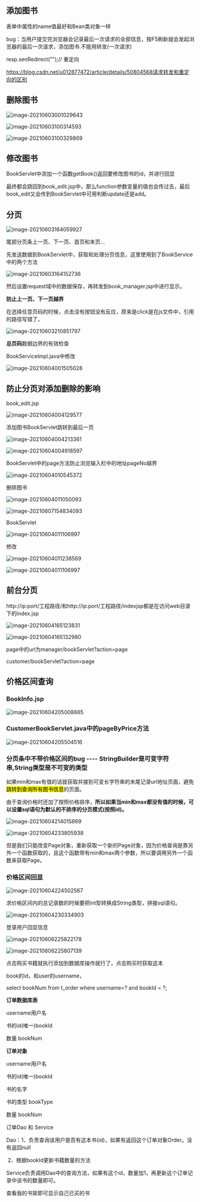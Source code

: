 ## 添加图书



表单中属性的name值最好和Bean类对象一样

bug：当用户提交完浏览器会记录最后一次请求的全部信息，按F5刷新就会发起浏览器的最后一次请求，添加图书.不能用转发(一次请求)

resp.senRedirect("");// 重定向

https://blog.csdn.net/u012877472/article/details/50804568请求转发和重定向的区别



## 删除图书

![image-20210603001029643](https://cdn.jsdelivr.net/gh/moon-Light404/my-picGo@master/img/202111291457132.png)



![image-20210603100314593](项目/image-20210603100314593.png)

![image-20210603100329869](项目/image-20210603100329869.png)

## 修改图书

BookServlet中添加一个函数getBook()返回要修改图书的id，并进行回显

最终都会跳回到book_edit.jsp中，那么function参数变量的值也会传过去，最后book_edit又会传到BookServlet中可用判断update还是add。



## 分页

![image-20210603164059927](项目/image-20210603164059927.png)

尾部分页条上一页、下一页、首页和末页...

先发送数据到BookServlet中，获取和处理分页信息，这里使用到了BookService中的两个方法

![image-20210603164152736](项目/image-20210603164152736.png)

然后设置request域中的数据保存，再转发到book_manager.jsp中进行显示。



**防止上一页、下一页越界**

在选择任意页码的时候，点击没有按钮没有反应，原来是click是在js文件中，引用的路径写错了，

![image-20210603210851797](项目/image-20210603210851797.png)

**总页码**数据边界的有效检查

BookServiceImpl.java中修改

![image-20210604001505028](项目/image-20210604001505028.png)

## 防止分页对添加删除的影响

book_edit.jsp

![image-20210604004129577](项目/image-20210604004129577.png)

添加图书BookServlet跳转到最后一页

![image-20210604004213361](项目/image-20210604004213361.png)

![image-20210604004918597](项目/image-20210604004918597.png)

BookServlet中的page方法防止浏览输入栏中的地址pageNo越界

![image-20210604010545372](项目/image-20210604010545372.png)



删除图书

![image-20210604011050093](项目/image-20210604011050093.png)

![image-20210607154834093](项目/image-20210607154834093.png)

BookServlet

![image-20210604011106997](项目/image-20210604011106997.png)

修改

![image-20210604011238569](项目/image-20210604011238569.png)

![image-20210604011106997](项目/image-20210604011106997.png)



## 前台分页

http://ip:port/工程路径/和http://ip:port/工程路径/indexjsp都是在访问web目录下的index.jsp

![image-20210604165123831](项目/image-20210604165123831.png)

![image-20210604165132980](项目/image-20210604165132980.png)

page中的url为manager/bookServlet?action=page

customer/bookServlet?action=page



## 价格区间查询

### BookInfo.jsp

![image-20210604205008665](项目/image-20210604205008665.png)

### CustomerBookServlet.java中的pageByPrice方法

![image-20210604205504516](项目/image-20210604205504516.png)

### 分页条中不带价格区间的bug  ---- StringBuilder是可变字符串,String类型是不可变的类型

如果min和max有值的话就获取并接到可变长字符串的末尾记录url地址页面，避免<mark>跳转到查询所有图书信息</mark>的页面。

由于查询价格时还加了按照价格排序，**所以如果当min和max都没有值的时候，可以设置sql语句为默认的不排序的分页模式(按照id)。**

![image-20210604214015869](项目/image-20210604214015869.png)

![image-20210604233805938](项目/image-20210604233805938.png)

但是我们只能改变Page对象，重新获取一个新的Page对象，因为价格查询是靠另外一个函数获取的，且这个函数带有min和max两个参数，所以要调用另外一个函数来获取Page。

### 价格区间回显

![image-20210604224502567](项目/image-20210604224502567.png)

求价格区间内的总记录数的时候要把int型转换成String类型，拼接sql语句。

![image-20210604230334903](项目/image-20210604230334903.png)





登录用户回显信息

![image-20210606225822178](项目/image-20210606225822178.png)

![image-20210606225807139](项目/image-20210606225807139.png)









点击购买书籍就执行添加到数据库操作就行了，点击购买时获取这本

book的id，和user的username，

select bookNum from  t_order where username=? and bookId = ?;

**订单数据库表**

username用户名

书的id(唯一)bookId

数量 bookNum



**订单对象**

username用户名

书的id(唯一)bookId

书的名字

书的类型 bookType

数量 bookNum



订单Dao 和 Service

Dao：1、负责查询该用户是否有这本书(id)，如果有返回这个订单对象Order。没有返回null

​	2、根据bookId更新书籍数量的方法

Service负责调用Dao中的查询方法，如果有这个id，数量加1，再更新这个订单记录中该书的数量即可。

查看我的书架即可显示自己已买的书

